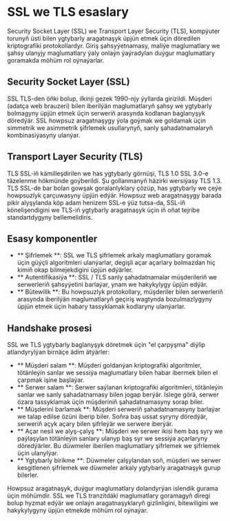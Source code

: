 # SSL we TLS esaslary

Security Socket Layer (SSL) we Transport Layer Security (TLS), kompýuter torunyň üsti bilen ygtybarly aragatnaşyk üpjün etmek üçin döredilen kriptografiki protokollardyr. Giriş şahsyýetnamasy, maliýe maglumatlary we şahsy ulanyjy maglumatlary ýaly onlaýn ýaýradylan duýgur maglumatlary goramakda möhüm rol oýnaýarlar.

## Security Socket Layer (SSL)

SSL TLS-den öňki bolup, ilkinji gezek 1990-njy ýyllarda girizildi. Müşderi (adatça web brauzeri) bilen iberilýän maglumatlaryň şahsy we ygtybarly bolmagyny üpjün etmek üçin serweriň arasynda kodlanan baglanyşyk döredýär. SSL howpsuz aragatnaşygy ýola goýmak we goldamak üçin simmetrik we asimmetrik şifrlemek usullarynyň, sanly şahadatnamalaryň kombinasiýasyny ulanýar.

## Transport Layer Security (TLS)

TLS SSL-iň kämilleşdirilen we has ygtybarly görnüşi, TLS 1.0 SSL 3.0-e täzelenme hökmünde goýberildi. Şu gollanmanyň häzirki wersiýasy TLS 1.3. TLS SSL-de bar bolan gowşak goralanlyklary çözüp, has ygtybarly we çeýe howpsuzlyk çarçuwasyny üpjün edýär. Howpsuz web aragatnaşygy barada pikir alyşylanda köp adam henizem SSL-e ýüz tutsa-da, SSL-iň könelişendigini we TLS-iň ygtybarly aragatnaşyk üçin iň oňat tejribe standartdygyny bellemelidiris.

## Esasy komponentler

- ** Şifrlemek **: SSL we TLS şifrlemek arkaly maglumatlary goramak üçin güýçli algoritmleri ulanýarlar, degişli açar açarlary bolmazdan hiç kimiň okap bilmejekdigini üpjün edýärler.
- ** Autentifikasiýa **: SSL / TLS sanly şahadatnamalar müşderileriň we serwerleriň şahsyýetini barlaýar, ynam we hakykylygy üpjün edýär.
- ** Bütewilik **: Bu howpsuzlyk protokollary, müşderiler bilen serwerleriň arasynda iberilýän maglumatlaryň geçiriş wagtynda bozulmazlygyny üpjün etmek üçin habary tassyklamak kodlaryny ulanýarlar.

## Handshake prosesi

SSL we TLS ygtybarly baglanyşyk döretmek üçin "el çarpyşma" diýlip atlandyrylýan birnäçe ädim ätýärler:

- ** Müşderi salam **: Müşderi goldanýan kriptografiki algoritmler, tötänleýin sanlar we sessiýa maglumatlary bilen habar ibermek bilen el çarpmak işine başlaýar.
- ** Serwer salam **: Serwer saýlanan kriptografiki algoritmleri, tötänleýin sanlar we sanly şahadatnamasy bilen jogap berýär. Islege görä, serwer özara tassyklamak üçin müşderiniň şahadatnamasyny sorap biler.
- ** Müşderini barlamak **: Müşderi serweriň şahadatnamasyny barlaýar we talap edilse özüni iberip biler. Soňra baş ussat syryny döredýär, serweriň açyk açary bilen şifrleýär we serwere iberýär.
- ** Açar nesil we alyş-çalyş **: Müşderi we serwer ikisi hem baş syry we paýlaşylan tötänleýin sanlary ulanyp baş syr we sessiýa açarlaryny döredýärler. Bu düwmeler iberilen maglumatlary şifrlemek we şifrlemek üçin ulanylýar.
- ** Ygtybarly birikme **: Düwmeler çalşylandan soň, müşderi we serwer kesgitlenen şifrlemek we düwmeler arkaly ygtybarly aragatnaşyk gurup bilerler.

Howpsuz aragatnaşyk, duýgur maglumatlary dolandyrýan islendik gurama üçin möhümdir. SSL we TLS tranzitdäki maglumatlary goramagyň diregi bolup hyzmat edýär we onlaýn aragatnaşyklaryň gizlinligini, bitewiligini we hakykylygyny üpjün etmekde möhüm rol oýnaýar.